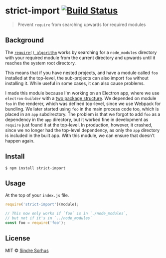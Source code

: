 # strict-import [![Build Status](https://travis-ci.org/sindresorhus/strict-import.svg?branch=master)](https://travis-ci.org/sindresorhus/strict-import)

> Prevent `require` from searching upwards for required modules


## Background

The [`require() algorithm`](https://nodejs.org/api/modules.html#modules_all_together) works by searching for a `node_modules` directory with your required module from the current directory and upwards until it reaches the system root directory.

This means that if you have nested projects, and have a module called `foo` installed at the top-level, the sub-projects can also import `foo` without installing it. While useful in some cases, it can also cause problems.

I made this module because I'm working on an Electron app, where we use `electron-builder` with a [two package structure](https://www.electron.build/tutorials/two-package-structure). We depended on module `foo` in the renderer, which was defined top-level, since we use Webpack for bundling. We later started using `foo` in the main process code too, which is placed in an `app` subdirectory. The problem is that we forgot to add `foo` as a dependency in the `app` directory, but it worked fine in development as `require` just found it at the top-level. In production, however, it crashed, since we no longer had the top-level dependency, as only the `app` directory is included in the built app. With this module, we can ensure that doesn't happen again.


## Install

```
$ npm install strict-import
```


## Usage

At the top of your `index.js` file.

```js
require('strict-import')(module);

// This now only works if `foo` is in `./node_modules`,
// but not if it's in `../node_modules`
const foo = require('foo');
```


## License

MIT © [Sindre Sorhus](https://sindresorhus.com)
